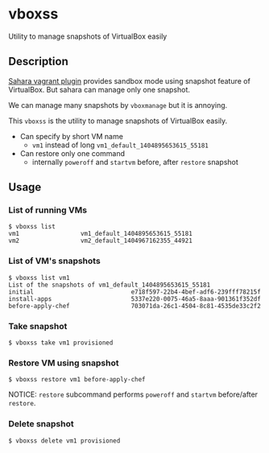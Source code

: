 vboxss
======

Utility to manage snapshots of VirtualBox easily

Description
-----------

[Sahara vagrant plugin](https://github.com/jedi4ever/sahara) provides sandbox mode using snapshot feature of VirtualBox. But sahara can manage only one snapshot.

We can manage many snapshots by `vboxmanage` but it is annoying.

This `vboxss` is the utility to manage snapshots of VirtualBox easily.

- Can specify by short VM name
    - `vm1` instead of long `vm1_default_1404895653615_55181`
- Can restore only one command
    - internally `poweroff` and `startvm` before, after `restore` snapshot

Usage
-----

### List of running VMs

```
$ vboxss list
vm1                 vm1_default_1404895653615_55181
vm2                 vm2_default_1404967162355_44921
```

### List of VM's snapshots

```
$ vboxss list vm1
List of the snapshots of vm1_default_1404895653615_55181
initial                           e718f597-22b4-4bef-adf6-239fff78215f
install-apps                      5337e220-0075-46a5-8aaa-901361f352df
before-apply-chef                 703071da-26c1-4504-8c81-4535de33c2f2
```

### Take snapshot

```
$ vboxss take vm1 provisioned
```

### Restore VM using snapshot

```
$ vboxss restore vm1 before-apply-chef
```

NOTICE: `restore` subcommand performs `poweroff` and `startvm` before/after `restore`.

### Delete snapshot

```
$ vboxss delete vm1 provisioned
```


